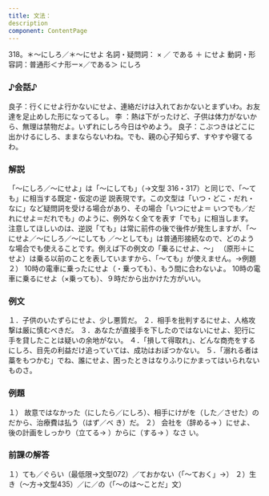 ```yaml
---
title: 文法：
description
component: ContentPage
---
```



318。＊～にしろ／＊～にせよ
名詞・疑問詞： × ／ である ＋ にせよ
動詞・形容詞：普通形＜ナ形ー×／である＞ にしろ
### ♪会話♪
良子：行くにせよ行かないにせよ、連絡だけは入れておかないとまずいわ。お友達を足止めした形になってるし。 李 ：熱は下がったけど、子供は体力がないから、無理は禁物だよ。いずれにしろ今日はやめよう。 良子：こぶつきはどこに出かけるにしろ、ままならないわね。でも、親の心子知らず、すやすや寝てるわ。
### 解説
「～にしろ／～にせよ」は「～にしても」（→文型 316・317）と同じで、「～ても」に相当する既定・仮定の逆 説表現です。この文型は「いつ・どこ・だれ・なに」など疑問詞を受ける場合があり、その場合「いつにせよ＝ いつでも／だれにせよ＝だれでも」のように、例外なく全てを表す「でも」に相当します。
注意してほしいのは、逆説「ても」は常に前件の後で後件が発生しますが、「～にせよ／～にしろ／～にしても
／～としても」は普通形接続なので、どのような場合でも使えることです。例えば下の例文の「乗るにせよ、～」 （原形＋にせよ）は乗る以前のことを表していますから、「～ても」が使えません。→例題２）
10時の電車に乗ったにせよ（・乗っても）、もう間に合わないよ。
10時の電車に乗るにせよ（×乗っても）、９時だから出かけた方がいい。
### 例文
１．子供のいたずらにせよ、少し悪質だ。
２．相手を批判するにせよ、人格攻撃は厳に慎むべきだ。
３．あなたが直接手を下したのではないにせよ、犯行に手を貸したことは疑いの余地がない。
４．「損して得取れ」、どんな商売をするにしろ、目先の利益だけ追っていては、成功はおぼつかない。
５．「溺れる者は藁をもつかむ」でね、誰にせよ、困ったときはなりふりにかまってはいられないものさ。
### 例題
１） 故意ではなかった（にしたら／にしろ）、相手にけがを（した／させた）のだから、治療費は払う（はず／べ
き）だ。
２） 会社を（辞める→ ）にせよ、後の計画をしっかり（立てる→ ）からに（する→ ）なさ い。
### 前課の解答
１）ても／ぐらい（最低限→文型072）／ておかない（「～ておく」→）
２）生き（～方→文型435）／に／の（「～のは～ことだ」文）
